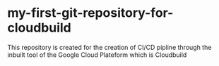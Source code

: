 # my-first-git-repository-for-cloudbuild
This repository is created for the creation of CI/CD pipline through the inbuilt tool of the Google Cloud Plateform which is Cloudbuild
